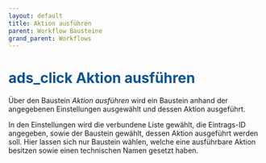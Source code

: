 ```yaml
---
layout: default
title: Aktion ausführen
parent: Workflow Bausteine
grand_parent: Workflows
---
```


# <span style="color:#0b5394"><span class="material-icons">ads_click</span> **Aktion ausführen**</span>

Über den Baustein _Aktion ausführen_ wird ein Baustein anhand der angegebenen Einstellungen ausgewählt und dessen Aktion ausgeführt.

In den Einstellungen wird die verbundene Liste gewählt, die Eintrags-ID angegeben, sowie der Baustein gewählt, dessen Aktion ausgeführt werden soll.
Hier lassen sich nur Baustein wählen, welche eine ausführbare Aktion besitzen sowie einen technischen Namen gesetzt haben.
